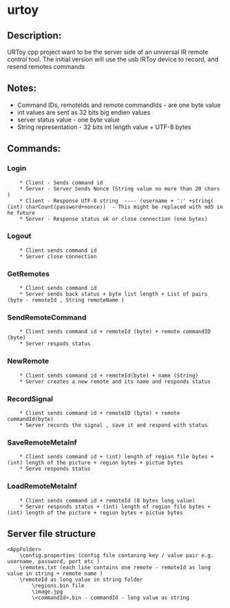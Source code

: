 urtoy
=====

Description:
------------

URToy cpp project want to be the server side of an universal IR remote control tool.
The initial version will use the usb IRToy device to record, and resend remotes commands


Notes:
-----

 - Command IDs, remoteIds and remote commandIds  - are one byte value
 - int  values are sent as 32 bits big endien values
 - server status value - one byte value 
 - String representation - 32 bits int length value + UTF-8 bytes

Commands:
---------


### Login 
		* Client - Sends command id
		* Server - Server Sends Nonce (String value no more than 20 chars  )
		* Client - Response UTF-8 string  ---- (username + ':' +string( (int) charCount(password+nonce))  - This might be replaced with md5 in he future 
		* Server - Response status ok or close connection (one bytes)

### Logout
		* Client sends command id
		* Server close connection

### GetRemotes
		* Client sends command id
		* Server sends back status + byte list length + List of pairs (byte - remoteId , String remoteName )

### SendRemoteCommand
		* Client sends command id + remoteId (byte) + remote commandID (byte)
		* Server respods status 

### NewRemote
		* Client sends command id + remoteId(byte) + name (String)
		* Server creates a new remote and its name and responds status 

### RecordSignal
		* Client sends command id + remoteID (byte) + remote commandId(byte)
		* Server records the signal , save it and respond with status

### SaveRemoteMetaInf
		* Client sends command id + (int) length of region file bytes + (int) length of the picture + region bytes + pictue bytes
		* Serve responds status  

### LoadRemoteMetaInf
		* Client sends command id + remoteId (8 bytes long value)
		* Server responds status + (int) length of region file bytes + (int) length of the picture + region bytes + pictue bytes

		
## Server file structure


    <AppFolder>
        \config.properties (config file contaning key / value pair e.g. username, password, port etc )
        \remotes.txt (each line contains one remote - remoteId as long value in string + remote name )
        \remoteId as long value in string folder
            \regions.bin file
            \image.jpg
            \<commandId>.bin - commandId - long value as string
		